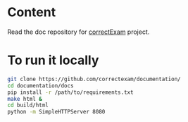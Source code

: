 # Content

Read the doc repository for [correctExam](https://correctexam.github.io/) project. 

# To run it locally

```bash
git clone https://github.com/correctexam/documentation/
cd documentation/docs
pip install -r /path/to/requirements.txt
make html &
cd build/html
python -m SimpleHTTPServer 8080
```

